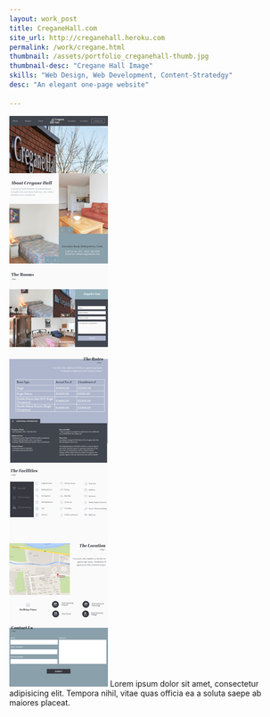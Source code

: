 ```yaml
---
layout: work_post
title: CreganeHall.com 
site_url: http://creganehall.heroku.com
permalink: /work/cregane.html
thumbnail: /assets/portfolio_creganehall-thumb.jpg
thumbnail-desc: "Cregane Hall Image"
skills: "Web Design, Web Development, Content-Stratedgy"
desc: "An elegant one-page website"

---
```


<img src="/assets/portfolio_cregane-hall-full.jpg" alt="">
Lorem ipsum dolor sit amet, consectetur adipisicing elit. Tempora nihil, vitae quas officia ea a soluta saepe ab maiores placeat.
